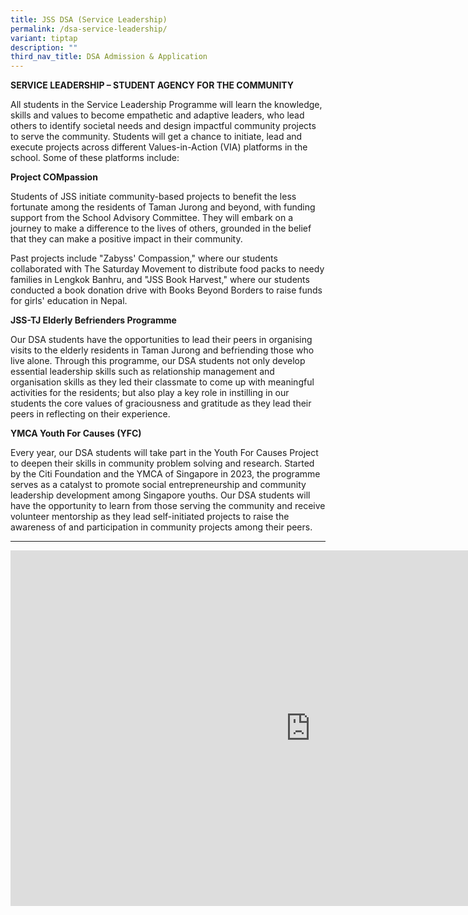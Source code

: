 ```yaml
---
title: JSS DSA (Service Leadership)
permalink: /dsa-service-leadership/
variant: tiptap
description: ""
third_nav_title: DSA Admission & Application
---
```

<p><strong>SERVICE LEADERSHIP – STUDENT AGENCY FOR THE COMMUNITY</strong>
</p>
<p>All students in the Service Leadership Programme will learn the knowledge,
skills and values to become empathetic and adaptive leaders, who lead others
to identify societal needs and design impactful community projects to serve
the community. Students will get a chance to initiate, lead and execute
projects across different Values-in-Action (VIA) platforms in the school.
Some of these platforms include:</p>
<p><strong>Project COMpassion</strong>
</p>
<p>Students of JSS initiate community-based projects to benefit the less
fortunate among the residents of Taman Jurong and beyond, with funding
support from the School Advisory Committee. They will embark on a journey
to make a difference to the lives of others, grounded in the belief that
they can make a positive impact in their community.</p>
<p>Past projects include "Zabyss' Compassion," where our students collaborated
with The Saturday Movement to distribute food packs to needy families in
Lengkok Banhru, and "JSS Book Harvest," where our students conducted a
book donation drive with Books Beyond Borders to raise funds for girls'
education in Nepal.</p>
<p><strong>JSS-TJ Elderly Befrienders Programme</strong>
</p>
<p>Our DSA students have the opportunities to lead their peers in organising
visits to the elderly residents in Taman Jurong and befriending those who
live alone. Through this programme, our DSA students not only develop essential
leadership skills such as relationship management and organisation skills
as they led their classmate to come up with meaningful activities for the
residents; but also play a key role in instilling in our students the core
values of graciousness and gratitude as they lead their peers in reflecting
on their experience.</p>
<p><strong>YMCA Youth For Causes (YFC)</strong>
</p>
<p>Every year, our DSA students will take part in the Youth For Causes Project
to deepen their skills in community problem solving and research. Started
by the Citi Foundation and the YMCA of Singapore in 2023, the programme
serves as a catalyst to promote social entrepreneurship and community leadership
development among Singapore youths. Our DSA students will have the opportunity
to learn from those serving the community and receive volunteer mentorship
as they lead self-initiated projects to raise the awareness of and participation
in community projects among their peers.</p>
<hr>
<p></p>
<div class="iframe-wrapper">
<iframe height="569" width="960" allowfullscreen="true" frameborder="0" src="https://docs.google.com/presentation/d/e/2PACX-1vQv55I8K2FQrIeN0WGX_AtqgQFqETkh130gy6qefW9eWOxEia_pZ4uRvMs7MnNGBw/embed?start=true&amp;loop=true&amp;delayms=3000"></iframe>
</div>
<p>&nbsp;</p>